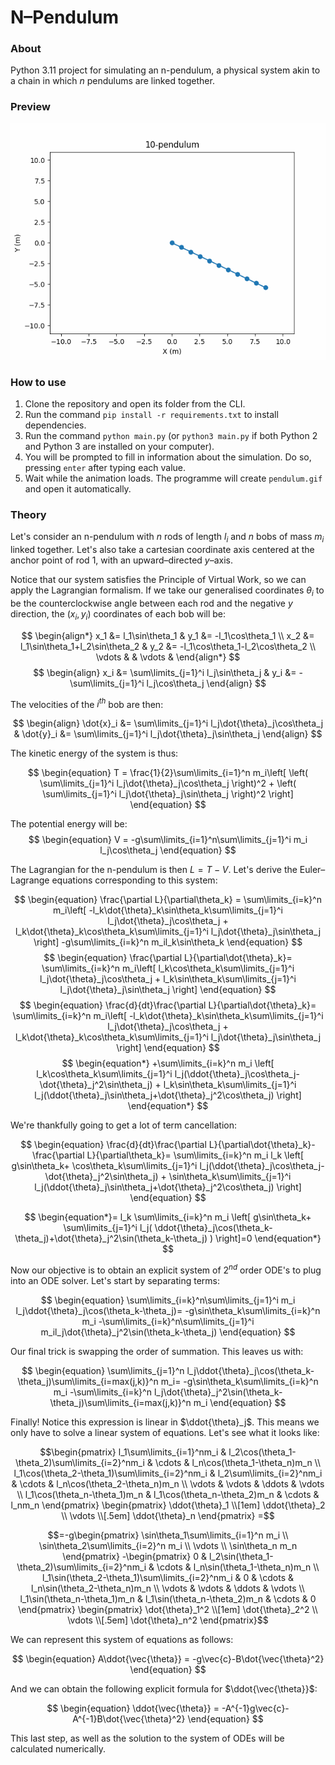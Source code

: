 # N&ndash;Pendulum
### About
Python 3.11 project for simulating an n-pendulum, a physical system akin to a chain in which $n$ pendulums are linked together.

### Preview
![alt text](preview.gif)

### How to use
1. Clone the repository and open its folder from the CLI.
2. Run the command `pip install -r requirements.txt` to install dependencies.
3. Run the command `python main.py` (or `python3 main.py` if both Python 2 and Python 3 are installed on your computer).
4. You will be prompted to fill in information about the simulation. Do so, pressing `enter` after typing each value.
5. Wait while the animation loads. The programme will create `pendulum.gif` and open it automatically.

### Theory
Let's consider an n-pendulum with $n$ rods of length $l_i$ and $n$ bobs of mass $m_i$ linked together. Let's also take a cartesian coordinate axis centered at the anchor point of rod $1$, with an upward&ndash;directed $y$&ndash;axis. 

Notice that our system satisfies the Principle of Virtual Work, so we can apply the Lagrangian formalism. If we take our generalised coordinates $\theta_i$ to be the counterclockwise angle between each rod and the negative $y$ direction, the $(x_i,y_i)$ coordinates of each bob will be:

$$
\begin{align*}
x_1 &= l_1\sin\theta_1 & y_1 &= -l_1\cos\theta_1 \\
x_2 &= l_1\sin\theta_1+l_2\sin\theta_2 & y_2 &= -l_1\cos\theta_1-l_2\cos\theta_2 \\
\vdots & & \vdots &
\end{align*}
$$
$$
\begin{align}
x_i &= \sum\limits_{j=1}^i l_j\sin\theta_j & y_i &= -\sum\limits_{j=1}^i l_j\cos\theta_j
\end{align}
$$

The velocities of the $i^{th}$ bob are then:

$$
\begin{align}
\dot{x}_i &= \sum\limits_{j=1}^i l_j\dot{\theta}_j\cos\theta_j & \dot{y}_i &= \sum\limits_{j=1}^i l_j\dot{\theta}_j\sin\theta_j
\end{align}
$$

The kinetic energy of the system is thus:

$$
\begin{equation}
T = \frac{1}{2}\sum\limits_{i=1}^n m_i\left[
    \left(
        \sum\limits_{j=1}^i l_j\dot{\theta}_j\cos\theta_j
    \right)^2
    +
    \left(
        \sum\limits_{j=1}^i l_j\dot{\theta}_j\sin\theta_j
    \right)^2
\right]
\end{equation}
$$

The potential energy will be:
$$
\begin{equation}
V = -g\sum\limits_{i=1}^n\sum\limits_{j=1}^i m_i l_j\cos\theta_j
\end{equation}
$$

The Lagrangian for the n-pendulum is then $L=T-V$. Let's derive the Euler&ndash;Lagrange equations corresponding to this system:

$$
\begin{equation}
\frac{\partial L}{\partial\theta_k} =
\sum\limits_{i=k}^n m_i\left[
    -l_k\dot{\theta}_k\sin\theta_k\sum\limits_{j=1}^i l_j\dot{\theta}_j\cos\theta_j
    +
    l_k\dot{\theta}_k\cos\theta_k\sum\limits_{j=1}^i l_j\dot{\theta}_j\sin\theta_j
\right]
-g\sum\limits_{i=k}^n m_il_k\sin\theta_k
\end{equation}
$$
$$
\begin{equation}
\frac{\partial L}{\partial\dot{\theta}_k}=
\sum\limits_{i=k}^n m_i\left[
    l_k\cos\theta_k\sum\limits_{j=1}^i l_j\dot{\theta}_j\cos\theta_j
    +
    l_k\sin\theta_k\sum\limits_{j=1}^i l_j\dot{\theta}_j\sin\theta_j
\right]
\end{equation}
$$
$$
\begin{equation}
\frac{d}{dt}\frac{\partial L}{\partial\dot{\theta}_k}=
\sum\limits_{i=k}^n m_i\left[
    -l_k\dot{\theta}_k\sin\theta_k\sum\limits_{j=1}^i l_j\dot{\theta}_j\cos\theta_j
    +
    l_k\dot{\theta}_k\cos\theta_k\sum\limits_{j=1}^i l_j\dot{\theta}_j\sin\theta_j
\right]
\end{equation}
$$
$$
\begin{equation*}
+\sum\limits_{i=k}^n m_i
\left[
    l_k\cos\theta_k\sum\limits_{j=1}^i l_j(\ddot{\theta}_j\cos\theta_j-\dot{\theta}_j^2\sin\theta_j)
    +
    l_k\sin\theta_k\sum\limits_{j=1}^i l_j(\ddot{\theta}_j\sin\theta_j+\dot{\theta}_j^2\cos\theta_j)
\right]
\end{equation*}
$$

We're thankfully going to get a lot of term cancellation:

$$
\begin{equation}
\frac{d}{dt}\frac{\partial L}{\partial\dot{\theta}_k}-\frac{\partial L}{\partial\theta_k}=
\sum\limits_{i=k}^n m_i l_k
\left[
    g\sin\theta_k+
    \cos\theta_k\sum\limits_{j=1}^i l_j(\ddot{\theta}_j\cos\theta_j-\dot{\theta}_j^2\sin\theta_j)
    +
    \sin\theta_k\sum\limits_{j=1}^i l_j(\ddot{\theta}_j\sin\theta_j+\dot{\theta}_j^2\cos\theta_j)
\right]
\end{equation}
$$

$$
\begin{equation*}=
l_k \sum\limits_{i=k}^n m_i
\left[
    g\sin\theta_k+
    \sum\limits_{j=1}^i l_j(
        \ddot{\theta}_j\cos(\theta_k-\theta_j)+\dot{\theta}_j^2\sin(\theta_k-\theta_j)
        )
\right]=0
\end{equation*}
$$

Now our objective is to obtain an explicit system of $2^{nd}$ order ODE's to plug into an ODE solver. Let's start by separating terms:

$$
\begin{equation}
\sum\limits_{i=k}^n\sum\limits_{j=1}^i
m_i l_j\ddot{\theta}_j\cos(\theta_k-\theta_j)=
-g\sin\theta_k\sum\limits_{i=k}^n m_i
-\sum\limits_{i=k}^n\sum\limits_{j=1}^i m_il_j\dot{\theta}_j^2\sin(\theta_k-\theta_j)
\end{equation}
$$

Our final trick is swapping the order of summation. This leaves us with:

$$
\begin{equation}
\sum\limits_{j=1}^n l_j\ddot{\theta}_j\cos(\theta_k-\theta_j)\sum\limits_{i=max(j,k)}^n m_i=
-g\sin\theta_k\sum\limits_{i=k}^n m_i
-\sum\limits_{i=k}^n l_j\dot{\theta}_j^2\sin(\theta_k-\theta_j)\sum\limits_{i=max(j,k)}^n m_i
\end{equation}
$$

Finally! Notice this expression is linear in $\ddot{\theta}_j$. This means we only have to solve a linear system of equations. Let's see what it looks like: 

```math
\begin{pmatrix}
l_1\sum\limits_{i=1}^nm_i & l_2\cos(\theta_1-\theta_2)\sum\limits_{i=2}^nm_i & \cdots & l_n\cos(\theta_1-\theta_n)m_n \\
l_1\cos(\theta_2-\theta_1)\sum\limits_{i=2}^nm_i & l_2\sum\limits_{i=2}^nm_i & \cdots & l_n\cos(\theta_2-\theta_n)m_n \\
\vdots & \vdots & \ddots & \vdots \\
l_1\cos(\theta_n-\theta_1)m_n & l_1\cos(\theta_n-\theta_2)m_n & \cdots & l_nm_n
\end{pmatrix}
\begin{pmatrix}
\ddot{\theta}_1 \\[1em]
\ddot{\theta}_2 \\
\vdots \\[.5em]
\ddot{\theta}_n 
\end{pmatrix}
=
```

```math
=-g\begin{pmatrix}
\sin\theta_1\sum\limits_{i=1}^n m_i \\
\sin\theta_2\sum\limits_{i=2}^n m_i \\
\vdots \\
\sin\theta_n m_n
\end{pmatrix}
-\begin{pmatrix}
0 & l_2\sin(\theta_1-\theta_2)\sum\limits_{i=2}^nm_i & \cdots & l_n\sin(\theta_1-\theta_n)m_n \\
l_1\sin(\theta_2-\theta_1)\sum\limits_{i=2}^nm_i & 0 & \cdots & l_n\sin(\theta_2-\theta_n)m_n \\
\vdots & \vdots & \ddots & \vdots \\
l_1\sin(\theta_n-\theta_1)m_n & l_1\sin(\theta_n-\theta_2)m_n & \cdots & 0
\end{pmatrix}
\begin{pmatrix}
\dot{\theta}_1^2 \\[1em]
\dot{\theta}_2^2 \\
\vdots \\[.5em]
\dot{\theta}_n^2 
\end{pmatrix}
```

We can represent this system of equations as follows:

$$
\begin{equation}
A\ddot{\vec{\theta}} = -g\vec{c}-B\dot{\vec{\theta}^2}
\end{equation}
$$

And we can obtain the following explicit formula for $\ddot{\vec{\theta}}$:

$$
\begin{equation}
\ddot{\vec{\theta}} = -A^{-1}g\vec{c}-A^{-1}B\dot{\vec{\theta}^2}
\end{equation}
$$

This last step, as well as the solution to the system of ODEs will be calculated numerically.